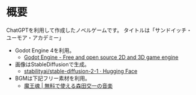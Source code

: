 # 概要

ChatGPTを利用して作成したノベルゲームです。
タイトルは「サンドイッチ・ユーモア・アカデミー」

- Godot Engine 4を利用。
    - [Godot Engine - Free and open source 2D and 3D game engine](https://godotengine.org/)
- 画像はStableDiffusionで生成。
    - [stabilityai/stable-diffusion-2-1 · Hugging Face](https://huggingface.co/stabilityai/stable-diffusion-2-1)
- BGMは下記フリー素材を利用。
    - [魔王魂 | 無料で使える森田交一の音楽](https://maou.audio/)